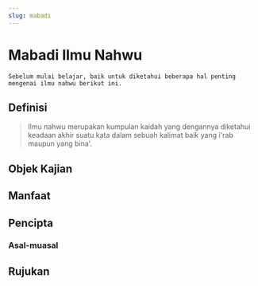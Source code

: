```yaml
---
slug: mabadi
---
```

# Mabadi Ilmu Nahwu

    Sebelum mulai belajar, baik untuk diketahui beberapa hal penting mengenai ilmu nahwu berikut ini.

## Definisi
> Ilmu nahwu merupakan kumpulan kaidah yang dengannya diketahui keadaan akhir suatu kata dalam sebuah kalimat baik yang i'rab maupun yang bina'. 
## Objek Kajian

## Manfaat

## Pencipta

### Asal-muasal

## Rujukan

